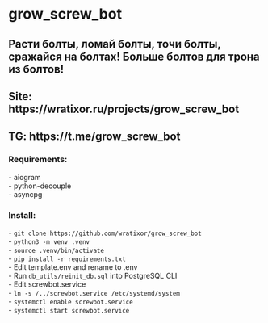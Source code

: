 <H1>grow_screw_bot</H1>
<h2>Расти болты, ломай болты, точи болты, сражайся на болтах! Больше болтов для трона из болтов!
</h2>
<h2>Site: https://wratixor.ru/projects/grow_screw_bot</h2>
<h2>TG: https://t.me/grow_screw_bot</h2>

<h3>Requirements:</h3>
 - aiogram<br>
 - python-decouple<br>
 - asyncpg<br>

<h3>Install:</h3>
- <code>git clone https://github.com/wratixor/grow_screw_bot</code><br>
- <code>python3 -m venv .venv</code><br>
- <code>source .venv/bin/activate</code><br>
- <code>pip install -r requirements.txt</code><br>
- Edit template.env and rename to .env<br>
- Run <code>db_utils/reinit_db.sql</code> into PostgreSQL CLI<br>
- Edit screwbot.service<br>
- <code>ln -s /../screwbot.service /etc/systemd/system</code><br>
- <code>systemctl enable screwbot.service</code><br>
- <code>systemctl start screwbot.service</code><br>